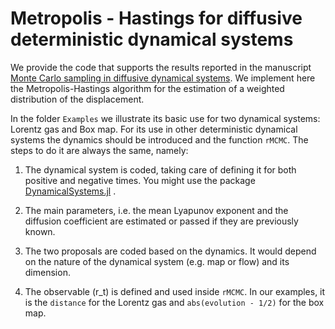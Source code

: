 # Metropolis - Hastings for diffusive deterministic dynamical systems

We provide the code that supports the results reported in the manuscript [Monte Carlo sampling in diffusive dynamical systems](https://arxiv.org/abs/1804.06698). We implement here the Metropolis-Hastings algorithm for the estimation of a weighted distribution of the displacement.

In the folder `Examples` we illustrate its basic use for two dynamical systems: Lorentz gas and Box map. For its use in other deterministic dynamical systems the dynamics should be introduced and the function `rMCMC`. The steps to do it are always the same, namely: 

1) The dynamical system is coded, taking care of defining it for both positive and negative times. You might use the package [DynamicalSystems.jl](https://github.com/JuliaDynamics/DynamicalSystems.jl) .

2) The main parameters, i.e. the mean Lyapunov exponent and the diffusion coefficient are estimated or passed if they are previously known.

3) The two proposals are coded based on the dynamics. It would depend on the nature of the dynamical system (e.g. map or flow) and its dimension.

4) The observable \(r_t\) is defined and used inside `rMCMC`. In our examples, it is the `distance` for the Lorentz gas and `abs(evolution - 1/2)` for the box map. 
